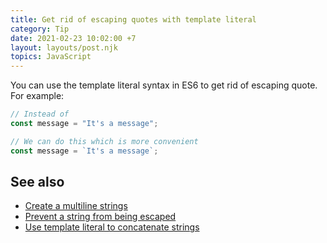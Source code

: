 ```yaml
---
title: Get rid of escaping quotes with template literal
category: Tip
date: 2021-02-23 10:02:00 +7
layout: layouts/post.njk
topics: JavaScript
---
```


You can use the template literal syntax in ES6 to get rid of escaping quote. For example:

```js
// Instead of
const message = "It's a message";

// We can do this which is more convenient
const message = `It's a message`;
```

## See also

-   [Create a multiline strings](/create-a-multiline-strings)
-   [Prevent a string from being escaped](/prevent-a-string-from-being-escaped)
-   [Use template literal to concatenate strings](/use-template-literal-to-concatenate-strings)
